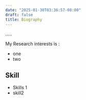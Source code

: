 ```yaml
---
date: "2025-01-30T03:36:57-08:00"
draft: false
title: Biography
---
```

.....



My Research interests is :
- one
- two

## Skill
- Skills 1
- skill2 
